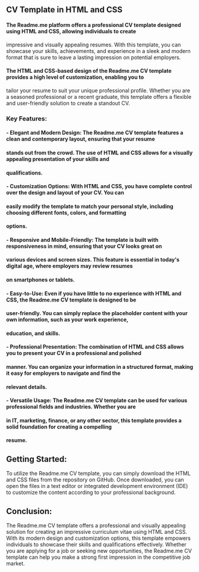 ## CV Template in HTML and CSS

#### The Readme.me platform offers a professional CV template designed using HTML and CSS, allowing individuals to create
impressive and visually appealing resumes. With this template, you can showcase your skills, achievements, and
experience in a sleek and modern format that is sure to leave a lasting impression on potential employers.

#### The HTML and CSS-based design of the Readme.me CV template provides a high level of customization, enabling you to
tailor your resume to suit your unique professional profile. Whether you are a seasoned professional or a recent
graduate, this template offers a flexible and user-friendly solution to create a standout CV.

### Key Features:

#### - Elegant and Modern Design: The Readme.me CV template features a clean and contemporary layout, ensuring that your resume
#### stands out from the crowd. The use of HTML and CSS allows for a visually appealing presentation of your skills and
#### qualifications.

#### - Customization Options: With HTML and CSS, you have complete control over the design and layout of your CV. You can
#### easily modify the template to match your personal style, including choosing different fonts, colors, and formatting
#### options.

#### - Responsive and Mobile-Friendly: The template is built with responsiveness in mind, ensuring that your CV looks great on
#### various devices and screen sizes. This feature is essential in today's digital age, where employers may review resumes
#### on smartphones or tablets.

#### - Easy-to-Use: Even if you have little to no experience with HTML and CSS, the Readme.me CV template is designed to be
#### user-friendly. You can simply replace the placeholder content with your own information, such as your work experience,
#### education, and skills.

#### - Professional Presentation: The combination of HTML and CSS allows you to present your CV in a professional and polished
#### manner. You can organize your information in a structured format, making it easy for employers to navigate and find the
#### relevant details.

#### - Versatile Usage: The Readme.me CV template can be used for various professional fields and industries. Whether you are
#### in IT, marketing, finance, or any other sector, this template provides a solid foundation for creating a compelling
#### resume.

## Getting Started:
To utilize the Readme.me CV template, you can simply download the HTML and CSS files from the repository on GitHub. Once
downloaded, you can open the files in a text editor or integrated development environment (IDE) to customize the content
according to your professional background.

## Conclusion:
The Readme.me CV template offers a professional and visually appealing solution for creating an impressive curriculum
vitae using HTML and CSS. With its modern design and customization options, this template empowers individuals to
showcase their skills and qualifications effectively. Whether you are applying for a job or seeking new opportunities,
the Readme.me CV template can help you make a strong first impression in the competitive job market.
